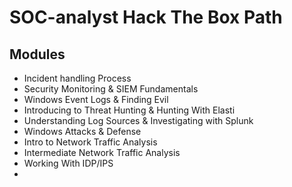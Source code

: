 # SOC-analyst Hack The Box Path

## Modules

- Incident handling Process
- Security Monitoring & SIEM Fundamentals
- Windows Event Logs & Finding Evil
- Introducing to Threat Hunting & Hunting With Elasti
- Understanding Log Sources & Investigating with Splunk
- Windows Attacks & Defense
- Intro to Network Traffic Analysis
- Intermediate Network Traffic Analysis
- Working With IDP/IPS
- 
